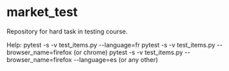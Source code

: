 # market_test
Repository for hard task in testing course.

Help:
pytest -s -v test_items.py --language=fr
pytest -s -v test_items.py --browser_name=firefox (or chrome)
pytest -s -v test_items.py --browser_name=firefox --language=es (or any other)
